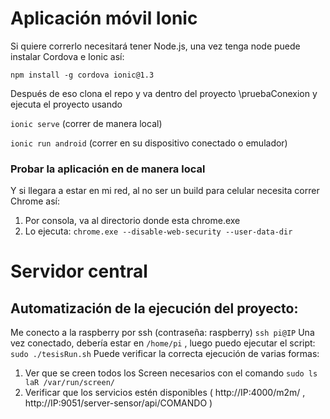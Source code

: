 # Aplicación móvil Ionic

Si quiere correrlo necesitará tener Node.js, una vez tenga node puede instalar Cordova e Ionic así:

`npm install -g cordova ionic@1.3`

Después de eso clona el repo y va dentro del proyecto \pruebaConexion y ejecuta el proyecto usando

`ionic serve` (correr de manera local)

`ionic run android` (correr en su dispositivo conectado o emulador)

### Probar la aplicación en de manera local
Y si llegara a estar en mi red, al no ser un build para celular necesita correr Chrome así:
1. Por consola, va al directorio donde esta chrome.exe
2. Lo ejecuta: `chrome.exe --disable-web-security --user-data-dir`

# Servidor central

## Automatización de la ejecución del proyecto:
Me conecto a la raspberry por ssh (contraseña: raspberry)
`ssh pi@IP`
Una vez conectado, debería estar en `/home/pi` , luego puedo ejecutar el script:
`sudo ./tesisRun.sh`
Puede verificar la correcta ejecución de varias formas:
1. Ver que se creen todos los Screen necesarios con el comando `sudo ls laR /var/run/screen/`
2. Verificar que los servicios estén disponibles ( http://IP:4000/m2m/ , http://IP:9051/server-sensor/api/COMANDO )



